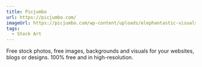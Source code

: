 ```yaml
---
title: Picjumbo
url: https://picjumbo.com/
imageUrl: https://picjumbo.com/wp-content/uploads/elephantastic-visuals-picjumbo-free-photo.jpg
tags:
  - Stock Art
---
```


Free stock photos, free images, backgrounds and visuals for your websites, blogs or designs.️ 100% free and in high-resolution.

